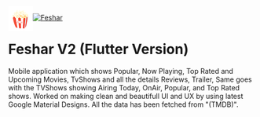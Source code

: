 <img src="https://github.com/MohanedZekry/Feshar/blob/master/img/feshar_logo.png" align="left" />

[![Feshar](https://img.shields.io/badge/Feshar-TvShows-green)](https://github.com/MohanedZekry/Feshar)
>

# Feshar V2 (Flutter Version)
Mobile application which shows Popular, Now Playing, Top Rated and Upcoming Movies, TvShows and all the details Reviews, Trailer,
Same goes with the TVShows showing Airing Today, OnAir, Popular, and Top Rated shows. Worked on making clean and beautifull UI and UX by using latest Google Material Designs.
All the data has been fetched from "(TMDB)".
